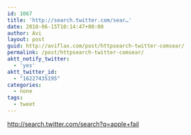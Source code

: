 ```yaml
---
id: 1067
title: 'http://search.twitter.com/sear…'
date: 2010-06-15T10:14:47+00:00
author: Avi
layout: post
guid: http://aviflax.com/post/httpsearch-twitter-comsear/
permalink: /post/httpsearch-twitter-comsear/
aktt_notify_twitter:
  - 'yes'
aktt_twitter_id:
  - "16227435195"
categories:
  - none
tags:
  - tweet
---
```

<a href="http://search.twitter.com/search?q=apple+fail" rel="nofollow">http://search.twitter.com/search?q=apple+fail</a>